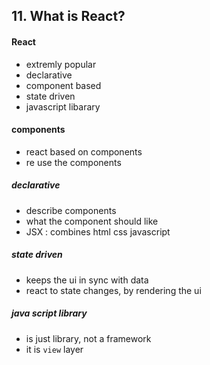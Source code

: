 ## 11. What is React?

#### React 
* extremly popular 
* declarative
* component based
* state driven 
* javascript libarary 

#### components 
* react based on components 
* re use the components 

##### declarative 
* describe components 
* what the component should like 
* JSX : combines html css javascript 

##### state driven
* keeps the ui in sync with data 
* react to state changes, by rendering the ui 

##### java script library 
* is just library, not a framework 
* it is `view` layer 

